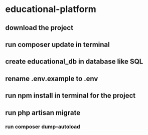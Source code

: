 # educational-platform
## download the project 
## run composer update in terminal
## create educational_db in database like SQL
## rename .env.example to .env
## run npm install in terminal for the project
## run php artisan migrate
### run composer dump-autoload

